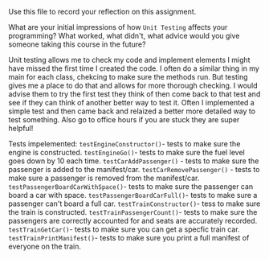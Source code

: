 Use this file to record your reflection on this assignment.

What are your initial impressions of how `Unit Testing` affects your programming?
What worked, what didn't, what advice would you give someone taking this course in the future?

Unit testing allows me to check my code and implement elements I might have missed the first time I created the code. I often do a similar thing in my main for each class, chekcing to make sure the methods run. But testing gives me a place to do that and allows for more thorough checking. I would advise them to try the first test they think of then come back to that test and see if they can think of another better way to test it. Often I implemented a simple test and then came back and relaized a better more detailed way to test something. Also go to office hours if you are stuck they are super helpful!

Tests impelemented:
`testEngineConstructor()`- tests to make sure the engine is constructed.
`testEngineGo()`- tests to make sure the fuel level goes down by 10 each time.
`testCarAddPassenger()` - tests to make sure the passenger is added to the manifest/car.
`testCarRemovePassenger()` - tests to make sure a passenger is removed from the manifest/car.
`testPassengerBoardCarWithSpace()`- tests to make sure the passenger can board a car with space.
`testPassengerBoardCarFull()`- tests to make sure a passenger can't board a full car.
`testTrainConstructor()`- tess to make sure the train is constructed.
`testTrainPassengerCount()`- tests to make sure the passengers are correctly accounted for and seats are accurately recorded.
`testTrainGetCar()`- tests to make sure you can get a specfic train car.
`testTrainPrintManifest()`- tests to make sure you print a full manifest of everyone on the train.